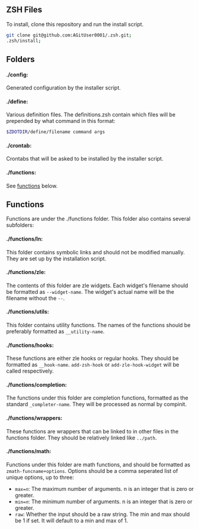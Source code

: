 ## ZSH Files
To install, clone this repository and run the install script.
```zsh
git clone git@github.com:AGitUser0001/.zsh.git;
.zsh/install;
```
## Folders
#### ./config:
Generated configuration by the installer script.
#### ./define:
Various definition files. The definitions.zsh contain which files will be prepended by what command in this format:
```zsh
$ZDOTDIR/define/filename command args
```
#### ./crontab:
Crontabs that will be asked to be installed by the installer script.
#### ./functions:
See [functions](#functions) below.
## Functions
Functions are under the ./functions folder.
This folder also contains several subfolders:
#### ./functions/ln:
This folder contains symbolic links and should not be modified manually. They are set up by the installation script.
#### ./functions/zle:
The contents of this folder are zle widgets. Each widget's filename should be formatted as `--widget-name`. The widget's actual name will be the filename without the `--`.
#### ./functions/utils:
This folder contains utility functions. The names of the functions should be preferably formatted as `__utility-name`.
#### ./functions/hooks:
These functions are either zle hooks or regular hooks. They should be formatted as `__hook-name`. `add-zsh-hook` or `add-zle-hook-widget` will be called respectively.
#### ./functions/completion:
The functions under this folder are completion functions, formatted as the standard `_completer-name`. They will be processed as normal by compinit.
#### ./functions/wrappers:
These functions are wrappers that can be linked to in other files in the functions folder. They should be relatively linked like `../path`.
#### ./functions/math:
Functions under this folder are math functions, and should be formatted as `zmath-funcname+options`. Options should be a comma seperated list of unique options, up to three:
  - `max=`*`n`*: The maximum number of arguments. n is an integer that is zero or greater.
  - `min=`*`n`*: The minimum number of arguments. n is an integer that is zero or greater.
  - `raw`: Whether the input should be a raw string. The min and max should be 1 if set. It will default to a min and max of 1.
